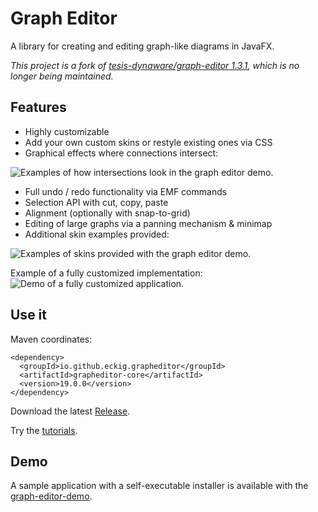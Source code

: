 Graph Editor
==========

A library for creating and editing graph-like diagrams in JavaFX.

*This project is a fork of [tesis-dynaware/graph-editor 1.3.1](https://github.com/tesis-dynaware/graph-editor), which is
no longer being maintained.*

## Features

+ Highly customizable
+ Add your own custom skins or restyle existing ones via CSS
+ Graphical effects where connections intersect:

![Examples of how intersections look in the graph editor demo.](intersectionExamples.png)

+ Full undo / redo functionality via EMF commands
+ Selection API with cut, copy, paste
+ Alignment (optionally with snap-to-grid)
+ Editing of large graphs via a panning mechanism & minimap
+ Additional skin examples provided:

![Examples of skins provided with the graph editor demo.](skinExamples.png)

Example of a fully customized implementation:
![Demo of a fully customized application.](demo.gif)

## Use it

Maven coordinates:

```
<dependency>
  <groupId>io.github.eckig.grapheditor</groupId>
  <artifactId>grapheditor-core</artifactId>
  <version>19.0.0</version>
</dependency>
```

Download the latest [Release](https://github.com/eckig/graph-editor/releases).

Try the [tutorials](https://github.com/eckig/graph-editor/wiki).

## Demo

A sample application with a self-executable installer is available with
the [graph-editor-demo](https://github.com/eckig/graph-editor-demo).
